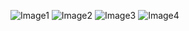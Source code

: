 ![Image1](https://github.com/kyle-andrus/RIP/blob/master/PressKit/presskit1.png)
![Image2](https://github.com/kyle-andrus/RIP/blob/master/PressKit/presskit2.png)
![Image3](https://github.com/kyle-andrus/RIP/blob/master/PressKit/presskit3.png)
![Image4](https://github.com/kyle-andrus/RIP/blob/master/PressKit/presskit4.png)


